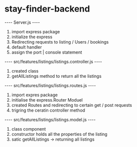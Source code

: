 # stay-finder-backend

----  Server.js ----
1. import express package
2. initialize the express
3. Redirecting requests to listing / Users / bookings
4. default handler
5. assign the port | console statement


----  src/features/listings/listings.controller.js  ----
1. created class 
2. getAllListings method to return all the listings


----  src/features/listings/listings.routes.js  ----
1. import expres package
2. initialise the express.Router Moduel
4. created Routes and redirecting to certain get / post requests
5. trigring the ceratin  controller method


----  src/features/listings/listings.model.js  ----
1. class component
2. constructor holds all the properties of the listing
3. satic getAllListings -> returning all listings